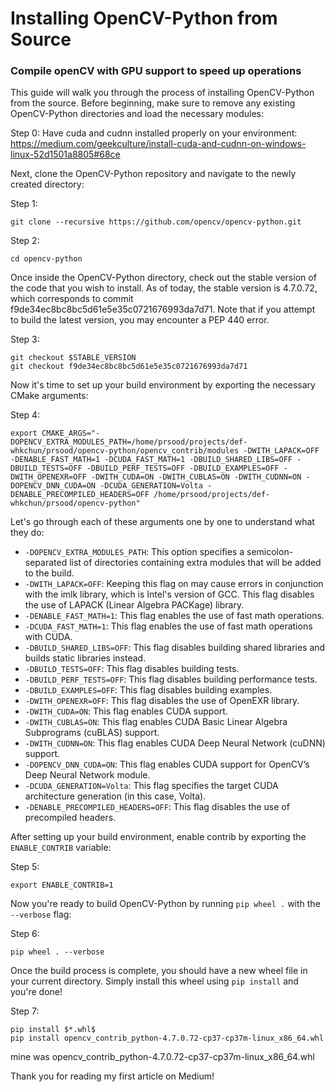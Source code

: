 # Installing OpenCV-Python from Source
### Compile openCV with GPU support to speed up operations


This guide will walk you through the process of installing OpenCV-Python from the source. Before beginning, make sure to remove any existing OpenCV-Python directories and load the necessary modules:

Step 0:
    Have cuda and cudnn installed properly on your environment: 
    https://medium.com/geekculture/install-cuda-and-cudnn-on-windows-linux-52d1501a8805#68ce

Next, clone the OpenCV-Python repository and navigate to the newly created directory:

Step 1:

    git clone --recursive https://github.com/opencv/opencv-python.git
Step 2:

    cd opencv-python

Once inside the OpenCV-Python directory, check out the stable version of the code that you wish to install. As of today, the stable version is 4.7.0.72, which corresponds to commit f9de34ec8bc8bc5d61e5e35c0721676993da7d71. Note that if you attempt to build the latest version, you may encounter a PEP 440 error.

Step 3:

    git checkout $STABLE_VERSION
    git checkout f9de34ec8bc8bc5d61e5e35c0721676993da7d71

Now it's time to set up your build environment by exporting the necessary CMake arguments:

Step 4:

    export CMAKE_ARGS="-DOPENCV_EXTRA_MODULES_PATH=/home/prsood/projects/def-whkchun/prsood/opencv-python/opencv_contrib/modules -DWITH_LAPACK=OFF -DENABLE_FAST_MATH=1 -DCUDA_FAST_MATH=1 -DBUILD_SHARED_LIBS=OFF -DBUILD_TESTS=OFF -DBUILD_PERF_TESTS=OFF -DBUILD_EXAMPLES=OFF -DWITH_OPENEXR=OFF -DWITH_CUDA=ON -DWITH_CUBLAS=ON -DWITH_CUDNN=ON -DOPENCV_DNN_CUDA=ON -DCUDA_GENERATION=Volta -DENABLE_PRECOMPILED_HEADERS=OFF /home/prsood/projects/def-whkchun/prsood/opencv-python"

Let's go through each of these arguments one by one to understand what they do:

- `-DOPENCV_EXTRA_MODULES_PATH`: This option specifies a semicolon-separated list of directories containing extra modules that will be added to the build.
- `-DWITH_LAPACK=OFF`: Keeping this flag on may cause errors in conjunction with the imlk library, which is Intel's version of GCC. 
                       This flag disables the use of LAPACK (Linear Algebra PACKage) library. 
- `-DENABLE_FAST_MATH=1`: This flag enables the use of fast math operations.
- `-DCUDA_FAST_MATH=1`: This flag enables the use of fast math operations with CUDA.
- `-DBUILD_SHARED_LIBS=OFF`: This flag disables building shared libraries and builds static libraries instead.
- `-DBUILD_TESTS=OFF`: This flag disables building tests.
- `-DBUILD_PERF_TESTS=OFF`: This flag disables building performance tests.
- `-DBUILD_EXAMPLES=OFF`: This flag disables building examples.
- `-DWITH_OPENEXR=OFF`: This flag disables the use of OpenEXR library.
- `-DWITH_CUDA=ON`: This flag enables CUDA support.
- `-DWITH_CUBLAS=ON`: This flag enables CUDA Basic Linear Algebra Subprograms (cuBLAS) support.
- `-DWITH_CUDNN=ON`: This flag enables CUDA Deep Neural Network (cuDNN) support.
- `-DOPENCV_DNN_CUDA=ON`: This flag enables CUDA support for OpenCV’s Deep Neural Network module.
- `-DCUDA_GENERATION=Volta`: This flag specifies the target CUDA architecture generation (in this case, Volta).
- `-DENABLE_PRECOMPILED_HEADERS=OFF`: This flag disables the use of precompiled headers.

After setting up your build environment, enable contrib by exporting the `ENABLE_CONTRIB` variable:

Step 5:

    export ENABLE_CONTRIB=1

Now you're ready to build OpenCV-Python by running `pip wheel .` with the `--verbose` flag:

Step 6:

    pip wheel . --verbose


Once the build process is complete, you should have a new wheel file in your current directory. Simply install this wheel using `pip install` and you're done!

Step 7:

    pip install $*.whl$
    pip install opencv_contrib_python-4.7.0.72-cp37-cp37m-linux_x86_64.whl

mine was opencv_contrib_python-4.7.0.72-cp37-cp37m-linux_x86_64.whl


Thank you for reading my first article on Medium!

